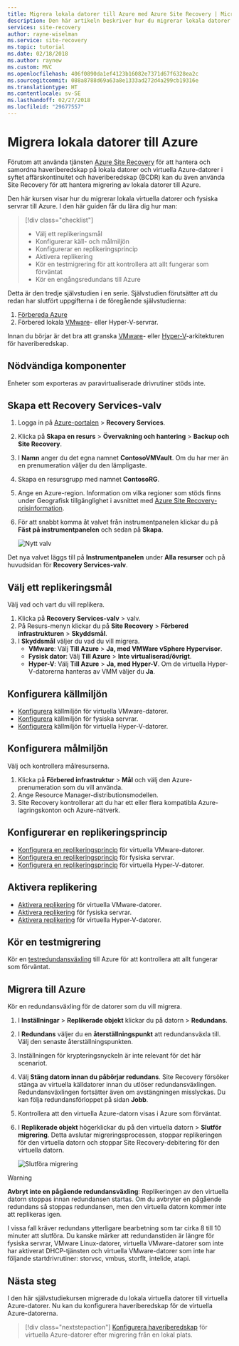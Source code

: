 ```yaml
---
title: Migrera lokala datorer till Azure med Azure Site Recovery | Microsoft Docs
description: Den här artikeln beskriver hur du migrerar lokala datorer till Azure med Azure Site Recovery
services: site-recovery
author: rayne-wiselman
ms.service: site-recovery
ms.topic: tutorial
ms.date: 02/18/2018
ms.author: raynew
ms.custom: MVC
ms.openlocfilehash: 406f0890da1ef4123b16082e7371d67f6328ea2c
ms.sourcegitcommit: 088a8788d69a63a8e1333ad272d4a299cb19316e
ms.translationtype: HT
ms.contentlocale: sv-SE
ms.lasthandoff: 02/27/2018
ms.locfileid: "29677557"
---
```

# <a name="migrate-on-premises-machines-to-azure"></a>Migrera lokala datorer till Azure

Förutom att använda tjänsten [Azure Site Recovery](site-recovery-overview.md) för att hantera och samordna haveriberedskap på lokala datorer och virtuella Azure-datorer i syftet affärskontinuitet och haveriberedskap (BCDR) kan du även använda Site Recovery för att hantera migrering av lokala datorer till Azure.


Den här kursen visar hur du migrerar lokala virtuella datorer och fysiska servrar till Azure. I den här guiden får du lära dig hur man:

> [!div class="checklist"]
> * Välj ett replikeringsmål
> * Konfigurerar käll- och målmiljön
> * Konfigurerar en replikeringsprincip
> * Aktivera replikering
> * Kör en testmigrering för att kontrollera att allt fungerar som förväntat
> * Kör en engångsredundans till Azure

Detta är den tredje självstudien i en serie. Självstudien förutsätter att du redan har slutfört uppgifterna i de föregående självstudierna:

1. [Förbereda Azure](tutorial-prepare-azure.md)
2. Förbered lokala [VMware](tutorial-prepare-on-premises-vmware.md)- eller Hyper-V-servrar.

Innan du börjar är det bra att granska [VMware](concepts-vmware-to-azure-architecture.md)- eller [Hyper-V](concepts-hyper-v-to-azure-architecture.md)-arkitekturen för haveriberedskap.


## <a name="prerequisites"></a>Nödvändiga komponenter

Enheter som exporteras av paravirtualiserade drivrutiner stöds inte.


## <a name="create-a-recovery-services-vault"></a>Skapa ett Recovery Services-valv

1. Logga in på [Azure-portalen](https://portal.azure.com) > **Recovery Services**.
2. Klicka på **Skapa en resurs** > **Övervakning och hantering** > **Backup och Site Recovery**.
3. I **Namn** anger du det egna namnet **ContosoVMVault**. Om du har mer än en prenumeration väljer du den lämpligaste.
4. Skapa en resursgrupp med namnet **ContosoRG**.
5. Ange en Azure-region. Information om vilka regioner som stöds finns under Geografisk tillgänglighet i avsnittet med [Azure Site Recovery-prisinformation](https://azure.microsoft.com/pricing/details/site-recovery/).
6. För att snabbt komma åt valvet från instrumentpanelen klickar du på **Fäst på instrumentpanelen** och sedan på **Skapa**.

   ![Nytt valv](./media/tutorial-migrate-on-premises-to-azure/onprem-to-azure-vault.png)

Det nya valvet läggs till på **Instrumentpanelen** under **Alla resurser** och på huvudsidan för **Recovery Services-valv**.



## <a name="select-a-replication-goal"></a>Välj ett replikeringsmål

Välj vad och vart du vill replikera.
1. Klicka på **Recovery Services-valv** > valv.
2. På Resurs-menyn klickar du på **Site Recovery** > **Förbered infrastrukturen** > **Skyddsmål**.
3. I **Skyddsmål** väljer du vad du vill migrera.
    - **VMware**: Välj **Till Azure** > **Ja, med VMWare vSphere Hypervisor**.
    - **Fysisk dator**: Välj **Till Azure** > **Inte virtualiserad/övrigt**.
    - **Hyper-V**: Välj **Till Azure** > **Ja, med Hyper-V**. Om de virtuella Hyper-V-datorerna hanteras av VMM väljer du **Ja**.


## <a name="set-up-the-source-environment"></a>Konfigurera källmiljön

- [Konfigurera](tutorial-vmware-to-azure.md#set-up-the-source-environment) källmiljön för virtuella VMware-datorer.
- [Konfigurera](tutorial-physical-to-azure.md#set-up-the-source-environment) källmiljön för fysiska servrar.
- [Konfigurera](hyper-v-azure-tutorial.md#set-up-the-source-environment) källmiljön för virtuella Hyper-V-datorer.

## <a name="set-up-the-target-environment"></a>Konfigurera målmiljön

Välj och kontrollera målresurserna.

1. Klicka på **Förbered infrastruktur** > **Mål** och välj den Azure-prenumeration som du vill använda.
2. Ange Resource Manager-distributionsmodellen.
3. Site Recovery kontrollerar att du har ett eller flera kompatibla Azure-lagringskonton och Azure-nätverk.

## <a name="set-up-a-replication-policy"></a>Konfigurerar en replikeringsprincip

- [Konfigurera en replikeringsprincip](tutorial-vmware-to-azure.md#create-a-replication-policy) för virtuella VMware-datorer.
- [Konfigurera en replikeringsprincip](tutorial-physical-to-azure.md#create-a-replication-policy) för fysiska servrar.
- [Konfigurera en replikeringsprincip](hyper-v-azure-tutorial.md#set-up-a-replication-policy) för virtuella Hyper-V-datorer.


## <a name="enable-replication"></a>Aktivera replikering

- [Aktivera replikering](tutorial-vmware-to-azure.md#enable-replication) för virtuella VMware-datorer.
- [Aktivera replikering](tutorial-physical-to-azure.md#enable-replication) för fysiska servrar.
- [Aktivera replikering](hyper-v-azure-tutorial.md#enable-replication) för virtuella Hyper-V-datorer.


## <a name="run-a-test-migration"></a>Kör en testmigrering

Kör en [testredundansväxling](tutorial-dr-drill-azure.md) till Azure för att kontrollera att allt fungerar som förväntat.


## <a name="migrate-to-azure"></a>Migrera till Azure

Kör en redundansväxling för de datorer som du vill migrera.

1. I **Inställningar** > **Replikerade objekt** klickar du på datorn > **Redundans**.
2. I **Redundans** väljer du en **återställningspunkt** att redundansväxla till. Välj den senaste återställningspunkten.
3. Inställningen för krypteringsnyckeln är inte relevant för det här scenariot.
4. Välj **Stäng datorn innan du påbörjar redundans**. Site Recovery försöker stänga av virtuella källdatorer innan du utlöser redundansväxlingen. Redundansväxlingen fortsätter även om avstängningen misslyckas. Du kan följa redundansförloppet på sidan **Jobb**.
5. Kontrollera att den virtuella Azure-datorn visas i Azure som förväntat.
6. I **Replikerade objekt** högerklickar du på den virtuella datorn > **Slutför migrering**. Detta avslutar migreringsprocessen, stoppar replikeringen för den virtuella datorn och stoppar Site Recovery-debitering för den virtuella datorn.

    ![Slutföra migrering](./media/tutorial-migrate-on-premises-to-azure/complete-migration.png)


> [!WARNING]
> **Avbryt inte en pågående redundansväxling**: Replikeringen av den virtuella datorn stoppas innan redundansen startas. Om du avbryter en pågående redundans så stoppas redundansen, men den virtuella datorn kommer inte att replikeras igen.

I vissa fall kräver redundans ytterligare bearbetning som tar cirka 8 till 10 minuter att slutföra. Du kanske märker att redundanstiden är längre för fysiska servrar, VMware Linux-datorer, virtuella VMware-datorer som inte har aktiverat DHCP-tjänsten och virtuella VMware-datorer som inte har följande startdrivrutiner: storvsc, vmbus, storflt, intelide, atapi.


## <a name="next-steps"></a>Nästa steg

I den här självstudiekursen migrerade du lokala virtuella datorer till virtuella Azure-datorer. Nu kan du konfigurera haveriberedskap för de virtuella Azure-datorerna.

> [!div class="nextstepaction"]
> [Konfigurera haveriberedskap](site-recovery-azure-to-azure-after-migration.md) för virtuella Azure-datorer efter migrering från en lokal plats.
